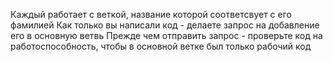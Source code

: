 Каждый работает с веткой, название которой соответсвует с его фамилией
Как только вы написали код - делаете запрос на добавление его в основную ветвь
Прежде чем отправить запрос - проверьте код на работоспособность, чтобы в основной ветке был только рабочий код
